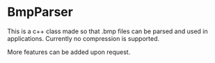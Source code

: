 # BmpParser
This is a c++ class made so that .bmp files can be parsed and used in applications. Currently no compression is supported.

More features can be added upon request.
